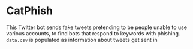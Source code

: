 # CatPhish
This Twitter bot sends fake tweets pretending to be people unable to use various accounts, to find bots that respond to keywords with phishing.
`data.csv` is populated as information about tweets get sent in
